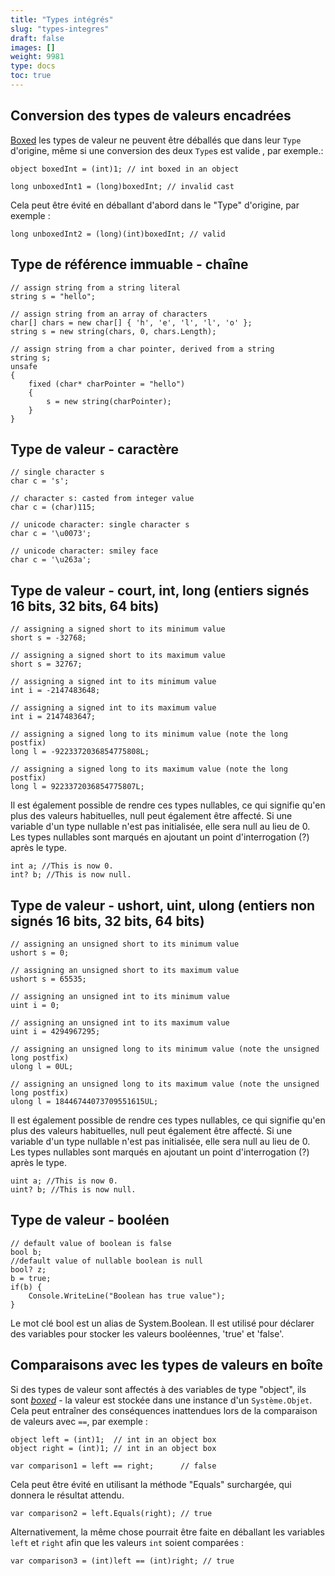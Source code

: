 ```yaml
---
title: "Types intégrés"
slug: "types-integres"
draft: false
images: []
weight: 9981
type: docs
toc: true
---
```


## Conversion des types de valeurs encadrées
[Boxed](https://msdn.microsoft.com/en-GB/library/yz2be5wk.aspx) les types de valeur ne peuvent être déballés que dans leur `Type` d'origine, même si une conversion des deux `Type`s est valide , par exemple.:

    object boxedInt = (int)1; // int boxed in an object

    long unboxedInt1 = (long)boxedInt; // invalid cast

Cela peut être évité en déballant d'abord dans le "Type" d'origine, par exemple :

    long unboxedInt2 = (long)(int)boxedInt; // valid

## Type de référence immuable - chaîne
    // assign string from a string literal
    string s = "hello";

    // assign string from an array of characters
    char[] chars = new char[] { 'h', 'e', 'l', 'l', 'o' };
    string s = new string(chars, 0, chars.Length);

    // assign string from a char pointer, derived from a string
    string s;
    unsafe
    {
        fixed (char* charPointer = "hello")
        {
            s = new string(charPointer);
        }
    }


## Type de valeur - caractère
    // single character s
    char c = 's';

    // character s: casted from integer value
    char c = (char)115;

    // unicode character: single character s
    char c = '\u0073';

    // unicode character: smiley face
    char c = '\u263a';

## Type de valeur - court, int, long (entiers signés 16 bits, 32 bits, 64 bits)
    // assigning a signed short to its minimum value
    short s = -32768;
    
    // assigning a signed short to its maximum value
    short s = 32767;
    
    // assigning a signed int to its minimum value
    int i = -2147483648;
    
    // assigning a signed int to its maximum value
    int i = 2147483647;
    
    // assigning a signed long to its minimum value (note the long postfix)
    long l = -9223372036854775808L;
    
    // assigning a signed long to its maximum value (note the long postfix)
    long l = 9223372036854775807L;

Il est également possible de rendre ces types nullables, ce qui signifie qu'en plus des valeurs habituelles, null peut également être affecté. Si une variable d'un type nullable n'est pas initialisée, elle sera null au lieu de 0. Les types nullables sont marqués en ajoutant un point d'interrogation (?) après le type.

    int a; //This is now 0.
    int? b; //This is now null.

## Type de valeur - ushort, uint, ulong (entiers non signés 16 bits, 32 bits, 64 bits)
    // assigning an unsigned short to its minimum value
    ushort s = 0;
    
    // assigning an unsigned short to its maximum value
    ushort s = 65535;
    
    // assigning an unsigned int to its minimum value
    uint i = 0;
    
    // assigning an unsigned int to its maximum value
    uint i = 4294967295;
    
    // assigning an unsigned long to its minimum value (note the unsigned long postfix)
    ulong l = 0UL;
    
    // assigning an unsigned long to its maximum value (note the unsigned long postfix)
    ulong l = 18446744073709551615UL;

Il est également possible de rendre ces types nullables, ce qui signifie qu'en plus des valeurs habituelles, null peut également être affecté. Si une variable d'un type nullable n'est pas initialisée, elle sera null au lieu de 0. Les types nullables sont marqués en ajoutant un point d'interrogation (?) après le type.

    uint a; //This is now 0.
    uint? b; //This is now null.

## Type de valeur - booléen
    // default value of boolean is false
    bool b;
    //default value of nullable boolean is null
    bool? z;
    b = true;
    if(b) {
        Console.WriteLine("Boolean has true value");
    }

Le mot clé bool est un alias de System.Boolean. Il est utilisé pour déclarer des variables pour stocker les valeurs booléennes, 'true' et 'false'.

## Comparaisons avec les types de valeurs en boîte
Si des types de valeur sont affectés à des variables de type "object", ils sont [*boxed*](https://msdn.microsoft.com/en-GB/library/yz2be5wk.aspx) - la valeur est stockée dans une instance d'un `Système.Objet`. Cela peut entraîner des conséquences inattendues lors de la comparaison de valeurs avec `==`, par exemple :

    object left = (int)1;  // int in an object box
    object right = (int)1; // int in an object box

    var comparison1 = left == right;      // false

Cela peut être évité en utilisant la méthode "Equals" surchargée, qui donnera le résultat attendu.

    var comparison2 = left.Equals(right); // true

Alternativement, la même chose pourrait être faite en déballant les variables `left` et `right` afin que les valeurs `int` soient comparées :

    var comparison3 = (int)left == (int)right; // true

